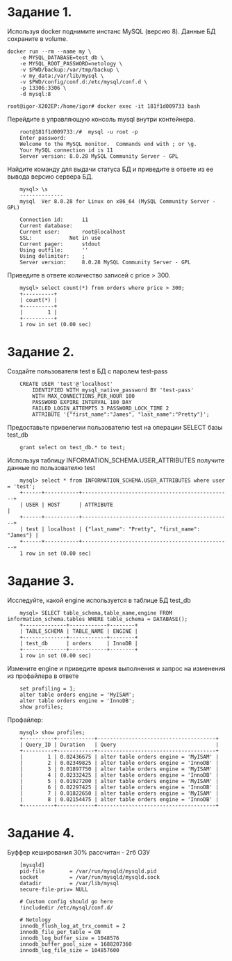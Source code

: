 Задание 1.
===

Используя docker поднимите инстанс MySQL (версию 8). Данные БД сохраните в volume.

    docker run --rm --name my \
        -e MYSQL_DATABASE=test_db \
        -e MYSQL_ROOT_PASSWORD=netology \
        -v $PWD/backup:/var/tmp/backup \
        -v my_data:/var/lib/mysql \
        -v $PWD/config/conf.d:/etc/mysql/conf.d \
        -p 13306:3306 \
        -d mysql:8
        
    root@igor-X202EP:/home/igor# docker exec -it 181f1d009733 bash

Перейдите в управляющую консоль mysql внутри контейнера.

        root@181f1d009733:/#  mysql -u root -p
        Enter password: 
        Welcome to the MySQL monitor.  Commands end with ; or \g.
        Your MySQL connection id is 11
        Server version: 8.0.28 MySQL Community Server - GPL

Найдите команду для выдачи статуса БД и приведите в ответе из ее вывода версию сервера БД.

        mysql> \s
        --------------
        mysql  Ver 8.0.28 for Linux on x86_64 (MySQL Community Server - GPL)

        Connection id:		11
        Current database:	
        Current user:		root@localhost
        SSL:			Not in use
        Current pager:		stdout
        Using outfile:		''
        Using delimiter:	;
        Server version:		8.0.28 MySQL Community Server - GPL

Приведите в ответе количество записей с price > 300.

        mysql> select count(*) from orders where price > 300;
        +----------+
        | count(*) |
        +----------+
        |        1 |
        +----------+
        1 row in set (0.00 sec)

Задание 2.
===

Создайте пользователя test в БД c паролем test-pass

        CREATE USER 'test'@'localhost' 
            IDENTIFIED WITH mysql_native_password BY 'test-pass'
            WITH MAX_CONNECTIONS_PER_HOUR 100
            PASSWORD EXPIRE INTERVAL 180 DAY
            FAILED_LOGIN_ATTEMPTS 3 PASSWORD_LOCK_TIME 2
            ATTRIBUTE '{"first_name":"James", "last_name":"Pretty"}';

Предоставьте привелегии пользователю test на операции SELECT базы test_db

        grant select on test_db.* to test;

Используя таблицу INFORMATION_SCHEMA.USER_ATTRIBUTES получите данные по пользователю test

        mysql> select * from INFORMATION_SCHEMA.USER_ATTRIBUTES where user = 'test';
        +------+-----------+------------------------------------------------+
        | USER | HOST      | ATTRIBUTE                                      |
        +------+-----------+------------------------------------------------+
        | test | localhost | {"last_name": "Pretty", "first_name": "James"} |
        +------+-----------+------------------------------------------------+
        1 row in set (0.00 sec)
        
Задание 3.
===

Исследуйте, какой engine используется в таблице БД test_db

        mysql> SELECT table_schema,table_name,engine FROM information_schema.tables WHERE table_schema = DATABASE();
        +--------------+------------+--------+
        | TABLE_SCHEMA | TABLE_NAME | ENGINE |
        +--------------+------------+--------+
        | test_db      | orders     | InnoDB |
        +--------------+------------+--------+
        1 row in set (0.00 sec)

Измените engine и приведите время выполнения и запрос на изменения из профайлера в ответе

        set profiling = 1;
        alter table orders engine = 'MyISAM';
        alter table orders engine = 'InnoDB';
        show profiles;

Профайлер:

        mysql> show profiles;
        +----------+------------+--------------------------------------+
        | Query_ID | Duration   | Query                                |
        +----------+------------+--------------------------------------+
        |        1 | 0.02436675 | alter table orders engine = 'MyISAM' |
        |        2 | 0.02349825 | alter table orders engine = 'InnoDB' |
        |        3 | 0.01897750 | alter table orders engine = 'MyISAM' |
        |        4 | 0.02332425 | alter table orders engine = 'InnoDB' |
        |        5 | 0.01927200 | alter table orders engine = 'MyISAM' |
        |        6 | 0.02297425 | alter table orders engine = 'InnoDB' |
        |        7 | 0.01822650 | alter table orders engine = 'MyISAM' |
        |        8 | 0.02154475 | alter table orders engine = 'InnoDB' |
        +----------+------------+--------------------------------------+

Задание 4.
========

Буффер кеширования 30% рассчитан - 2гб ОЗУ

        [mysqld]
        pid-file        = /var/run/mysqld/mysqld.pid
        socket          = /var/run/mysqld/mysqld.sock
        datadir         = /var/lib/mysql
        secure-file-priv= NULL

        # Custom config should go here
        !includedir /etc/mysql/conf.d/

        # Netology
        innodb_flush_log_at_trx_commit = 2
        innodb_file_per_table = ON
        innodb_log_buffer_size = 1048576
        innodb_buffer_pool_size = 1688207360
        innodb_log_file_size = 104857600

